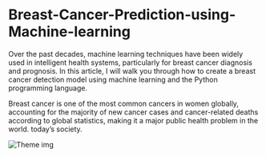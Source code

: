 # Breast-Cancer-Prediction-using-Machine-learning
Over the past decades, machine learning techniques have been widely used in intelligent health systems, particularly for breast cancer diagnosis and prognosis. In this article, I will walk you through how to create a breast cancer detection model using machine learning and the Python programming language.

Breast cancer is one of the most common cancers in women globally, accounting for the majority of new cancer cases and cancer-related deaths according to global statistics, making it a major public health problem in the world. today’s society.

![Theme img](https://user-images.githubusercontent.com/52012982/122817815-09045a00-d2f6-11eb-819b-e7ba080f2600.png) 


